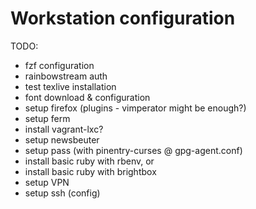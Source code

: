 Workstation configuration
=========================

TODO:

* fzf configuration  
* rainbowstream auth  
* test texlive installation  
* font download & configuration  
* setup firefox (plugins - vimperator might be enough?)  
* setup ferm  
* install vagrant-lxc?  
* setup newsbeuter  
* setup pass (with pinentry-curses @ gpg-agent.conf)  
* install basic ruby with rbenv, or  
* install basic ruby with brightbox  
* setup VPN  
* setup ssh (config)  
